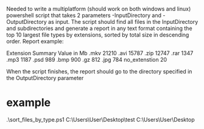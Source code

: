 Needed to write a multiplatform (should work on both windows and linux) powershell script that takes 2 parameters -InputDirectory and -OutputDirectory as input. The script should find all files in the InputDirectory and subdirectories and generate a report in any text format containing the top 10 largest file types by extensions, sorted by total size in descending order. Report example:

Extension    Summary Value in Mb
.mkv            21210
.avi              15787
.zip             12747
.rar             1347
.mp3          1187
.psd            989
.bmp          900
.gz             812
.jpg           784
no_extenstion 20

When the script finishes, the report should go to the directory specified in the OutputDirectory parameter

# example
.\sort_files_by_type.ps1 C:\Users\User\Desktop\test C:\Users\User\Desktop
